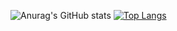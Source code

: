 ![Anurag's GitHub stats](https://github-readme-stats.vercel.app/api?username=ttzytt&show_icons=true&theme=radical)
[![Top Langs](https://github-readme-stats.vercel.app/api/top-langs/?username=ttzytt&hide=html,javascript,css,scss,Makefile&layout=compact)](https://github.com/ttzytt)
